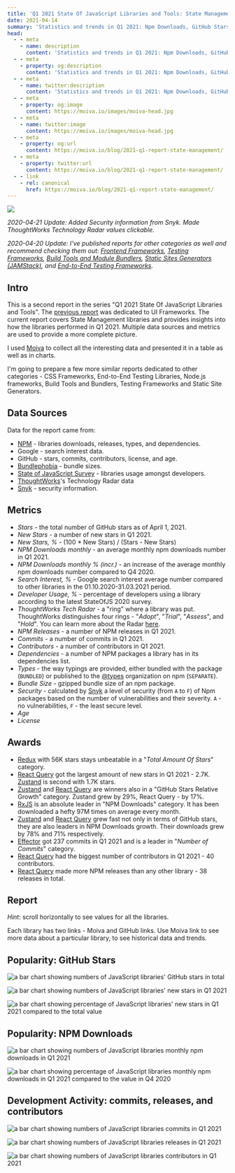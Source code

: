 ```yaml
---
title: 'Q1 2021 State Of JavaScript Libraries and Tools: State Management'
date: 2021-04-14
summary: 'Statistics and trends in Q1 2021: Npm Downloads, GitHub Stars, Google Trends, Releases, and more. Find out if the popular state management solutions are still relevant and what are the new trendy projects you might need to consider using.'
head:
  - - meta
    - name: description
      content: 'Statistics and trends in Q1 2021: Npm Downloads, GitHub Stars, Google Trends, Releases, and more. Find out if the popular state management solutions are still relevant and what are the new trendy projects you might need to consider using.'
  - - meta
    - property: og:description
      content: 'Statistics and trends in Q1 2021: Npm Downloads, GitHub Stars, Google Trends, Releases, and more. Find out if the popular state management solutions are still relevant and what are the new trendy projects you might need to consider using.'
  - - meta
    - name: twitter:description
      content: 'Statistics and trends in Q1 2021: Npm Downloads, GitHub Stars, Google Trends, Releases, and more. Find out if the popular state management solutions are still relevant and what are the new trendy projects you might need to consider using.'
  - - meta
    - property: og:image
      content: https://moiva.io/images/moiva-head.jpg
  - - meta
    - name: twitter:image
      content: https://moiva.io/images/moiva-head.jpg
  - - meta
    - property: og:url
      content: https://moiva.io/blog/2021-q1-report-state-management/
  - - meta
    - property: twitter:url
      content: https://moiva.io/blog/2021-q1-report-state-management/
  - - link
    - rel: canonical
      href: https://moiva.io/blog/2021-q1-report-state-management/
---
```


<script setup>
import Table from './Table.vue';
</script>

![](logo.png)

_2020-04-21 Update: Added Security information from Snyk. Made ThoughtWorks Technology Radar values clickable._

_2020-04-20 Update: I've published reports for other categories as well and recommend checking them out: [Frontend Frameworks](https://moiva.io/blog/2021-q1-state-of-js-frameworks), [Testing Frameworks](https://moiva.io/blog/2021-q1-report-js-testing-libraries), [Build Tools and Module Bundlers](https://moiva.io/blog/2021-q1-report-js-build-tools-bundlers), [Static Sites Generators (JAMStack)](https://moiva.io/blog/2021-q1-report-js-jamstack), and [End-to-End Testing Frameworks](https://moiva.io/blog/2021-q1-report-end-to-end-testing-frameworks)._

## Intro

This is a second report in the series "Q1 2021 State Of JavaScript Libraries and Tools".
The [previous report](https://moiva.io/blog/2021-q1-state-of-js-frameworks) was dedicated to UI Frameworks.
The current report covers State Management libraries and provides insights into how the libraries performed in Q1 2021. Multiple data sources and metrics are used to provide a more complete picture.

I used [Moiva](http://moiva.io/) to collect all the interesting data and presented it in a table as well as in charts.

I'm going to prepare a few more similar reports dedicated to other categories - CSS Frameworks, End-to-End Testing Libraries, Node.js frameworks, Build Tools and Bundlers, Testing Frameworks and Static Site Generators.

## Data Sources

Data for the report came from:

- [NPM](https://www.npmjs.com/) - libraries downloads, releases, types, and dependencies.
- Google - search interest data.
- GitHub - stars, commits, contributors, license, and age.
- [Bundlephobia](https://bundlephobia.com/) - bundle sizes.
- [State of JavaScript Survey](https://stateofjs.com/) - libraries usage amongst developers.
- [ThoughtWorks](https://www.thoughtworks.com/)'s Technology Radar data
- [Snyk](https://snyk.io/) - security information.

## Metrics

- _Stars_ - the total number of GitHub stars as of April 1, 2021.
- _New Stars_ - a number of new stars in Q1 2021.
- _New Stars, %_ - (100 \* New Stars) / (Stars - New Stars)
- _NPM Downloads monthly_ - an average monthly npm downloads number in Q1 2021.
- _NPM Downloads monthly % (incr.)_ - an increase of the average monthly npm downloads number compared to Q4 2020.
- _Search Interest, %_ - Google search interest average number compared to other libraries in the 01.10.2020-31.03.2021 period.
- _Developer Usage, %_ - percentage of developers using a library according to the latest StateOfJS 2020 survey.
- _ThoughtWorks Tech Radar_ - a "ring" where a library was put. ThoughtWorks distinguishes four rings - "_Adopt_", "_Trial_", "_Assess_", and "_Hold_". You can learn more about the Radar [here](https://www.thoughtworks.com/radar/faq).
- _NPM Releases_ - a number of NPM releases in Q1 2021.
- _Commits_ - a number of commits in Q1 2021.
- _Contributors_ - a number of contributors in Q1 2021.
- _Dependencies_ - a number of NPM packages a library has in its dependencies list.
- _Types_ - the way typings are provided, either bundled with the package (`BUNDLED`) or published to the [@types](https://www.npmjs.com/~types) organization on npm (`SEPARATE`).
- _Bundle Size_ - gzipped bundle size of an npm package.
- _Security_ - calculated by [Snyk](https://snyk.io/) a level of security (from `A` to `F`) of Npm packages based on the number of vulnerabilities and their severity. `A` - no vulnerabilities, `F` - the least secure level.
- _Age_
- _License_

## Awards

- [Redux](https://github.com/reduxjs/redux) with 56K stars stays unbeatable in a "_Total Amount Of Stars_" category.
- [React Query](https://github.com/tannerlinsley/react-query) got the largest amount of new stars in Q1 2021 - 2.7K. [Zustand](https://github.com/pmndrs/zustand) is second with 1.7K stars.
- [Zustand](https://github.com/pmndrs/zustand) and [React Query](https://github.com/tannerlinsley/react-query) are winners also in a "GitHub Stars Relative Growth" category. Zustand grew by 29%, React Query - by 17%.
- [RxJS](https://github.com/reactivex/rxjs) is an absolute leader in "NPM Downloads" category. It has been downloaded a hefty 97M times on average every month.
- [Zustand](https://github.com/pmndrs/zustand) and [React Query](https://github.com/tannerlinsley/react-query) grew fast not only in terms of GitHub stars, they are also leaders in NPM Downloads growth. Their downloads grew by 78% and 71% respectively.
- [Effector](https://github.com/effector/effector) got 237 commits in Q1 2021 and is a leader in "_Number of Commits_" category.
- [React Query](https://github.com/tannerlinsley/react-query) had the biggest number of contributors in Q1 2021 - 40 contributors.
- [React Query](https://github.com/tannerlinsley/react-query) made more NPM releases than any other library - 38 releases in total.

## Report

_Hint_: scroll horizontally to see values for all the libraries.

Each library has two links - Moiva and GitHub links. Use Moiva link to see more data about a particular library, to see historical data and trends.

<Table />

## Popularity: GitHub Stars

![a bar chart showing numbers of JavaScript libraries' GitHub stars in total](stars.png)

<span />

![a bar chart showing numbers of JavaScript libraries' new stars in Q1 2021](new-stars.png)

<span />

![a bar chart showing percentage of JavaScript libraries' new stars in Q1 2021 compared to the total value](new-stars-percentage.png)

## Popularity: NPM Downloads

![a bar chart showing numbers of JavaScript libraries monthly npm downloads in Q1 2021](npm-downloads.png)

<span />

![a bar chart showing percentage of JavaScript libraries monthly npm downloads in Q1 2021 compared to the value in Q4 2020](npm-downloads-percentage.png)

## Development Activity: commits, releases, and contributors

![a bar chart showing numbers of JavaScript libraries commits in Q1 2021](commits.png)

<span />

![a bar chart showing numbers of JavaScript libraries releases in Q1 2021](npm-releases.png)

<span />

![a bar chart showing numbers of JavaScript libraries contributors in Q1 2021](contributors.png)
